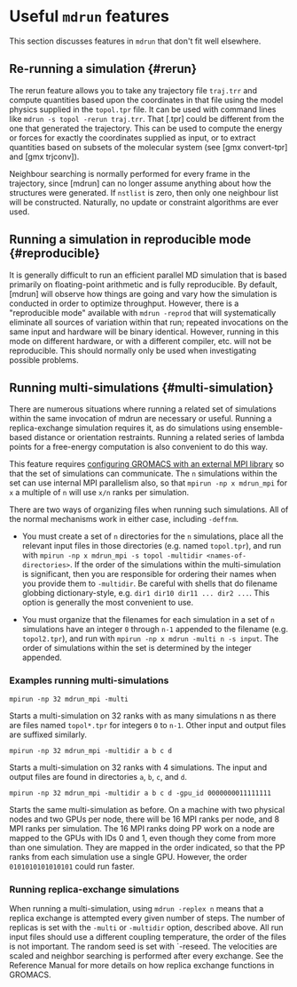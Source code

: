 # Useful `mdrun` features #

This section discusses features in `mdrun` that don't fit well
elsewhere.

## Re-running a simulation {#rerun}

The rerun feature allows you to take any trajectory file `traj.trr`
and compute quantities based upon the coordinates in that file using
the model physics supplied in the `topol.tpr` file. It can be used
with command lines like `mdrun -s topol -rerun traj.trr`. That [.tpr]
could be different from the one that generated the trajectory. This
can be used to compute the energy or forces for exactly the
coordinates supplied as input, or to extract quantities based on
subsets of the molecular system (see [gmx convert-tpr] and [gmx
trjconv]).

Neighbour searching is normally performed for every frame in the
trajectory, since [mdrun] can no longer assume anything about how the
structures were generated. If `nstlist` is zero, then only one
neighbour list will be constructed. Naturally, no update or constraint
algorithms are ever used.

## Running a simulation in reproducible mode {#reproducible}

It is generally difficult to run an efficient parallel MD simulation
that is based primarily on floating-point arithmetic and is fully
reproducible. By default, [mdrun] will observe how things are going
and vary how the simulation is conducted in order to optimize
throughput. However, there is a "reproducible mode" available with
`mdrun -reprod` that will systematically eliminate all sources of
variation within that run; repeated invocations on the same input and
hardware will be binary identical. However, running in this mode on
different hardware, or with a different compiler, etc. will not be
reproducible. This should normally only be used when investigating
possible problems.

## Running multi-simulations {#multi-simulation}

There are numerous situations where running a related set of
simulations within the same invocation of mdrun are necessary or
useful. Running a replica-exchange simulation requires it, as do
simulations using ensemble-based distance or orientation restraints.
Running a related series of lambda points for a free-energy
computation is also convenient to do this way.

This feature requires [configuring GROMACS with an external MPI
library](install-guide.html#mpi-support) so that the set of
simulations can communicate. The `n` simulations within the set can
use internal MPI parallelism also, so that `mpirun -np x mdrun_mpi`
for `x` a multiple of `n` will use `x/n` ranks per simulation.

There are two ways of organizing files when running such
simulations. All of the normal mechanisms work in either case,
including `-deffnm`.

* You must create a set of `n` directories for the `n` simulations,
  place all the relevant input files in those directories (e.g. named
  `topol.tpr`), and run with `mpirun -np x mdrun_mpi -s topol
  -multidir <names-of-directories>`. If the order of the simulations
  within the multi-simulation is significant, then you are responsible
  for ordering their names when you provide them to `-multidir`. Be
  careful with shells that do filename globbing dictionary-style, e.g.
  `dir1 dir10 dir11 ... dir2 ...`. This option is generally the
  most convenient to use.

* You must organize that the filenames for each simulation in a set of
  `n` simulations have an integer `0` through `n-1` appended to
  the filename (e.g. `topol2.tpr`), and run with `mpirun -np x mdrun
  -multi n -s input`. The order of simulations within the set is
  determined by the integer appended.

### Examples running multi-simulations

    mpirun -np 32 mdrun_mpi -multi

Starts a multi-simulation on 32 ranks with as many simulations n as
there are files named `topol*.tpr` for integers `0` to `n-1`. Other
input and output files are suffixed similarly.

    mpirun -np 32 mdrun_mpi -multidir a b c d 
Starts a multi-simulation on 32 ranks with 4 simulations. The input
and output files are found in directories `a`, `b`, `c`, and `d`.

    mpirun -np 32 mdrun_mpi -multidir a b c d -gpu_id 0000000011111111
Starts the same multi-simulation as before. On a machine with two
physical nodes and two GPUs per node, there will be 16 MPI ranks per
node, and 8 MPI ranks per simulation. The 16 MPI ranks doing PP work
on a node are mapped to the GPUs with IDs 0 and 1, even though they
come from more than one simulation. They are mapped in the order
indicated, so that the PP ranks from each simulation use a single
GPU. However, the order `0101010101010101` could run faster.

### Running replica-exchange simulations

When running a multi-simulation, using `mdrun -replex n` means that a
replica exchange is attempted every given number of steps. The number
of replicas is set with the `-multi` or `-multidir` option, described
above.  All run input files should use a different coupling
temperature, the order of the files is not important. The random seed
is set with `-reseed. The velocities are scaled and neighbor
searching is performed after every exchange. See the Reference Manual
for more details on how replica exchange functions in GROMACS.
